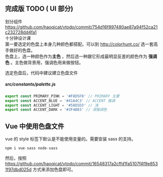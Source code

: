 ## 完成版 TODO ( UI 部分)

划分组件  
https://github.com/haoqicat/vtodo/commit/754d16f897480ae87a94f52ca21c232728dd4fa1  
十分钟设计课  
第一要选定的色盘上本身几种颜色都搭配。可以到 http://colorhunt.co/ 选一套高手做好的色盘。  
色盘上，选一种颜色作为**主色** ，然后选一种跟它形成最明显反差的颜色作为 **强调色** 。主色做背景用，强调色用来做按钮。

选定色盘后，代码中建议建立色盘文件

##### src/constants/palette.js

```js
export const PRIMARY_PINK = '#F8D5F0' // PRIMARY 主要
export const ACCENT_BLUE = '#41A4C3' // ACCENT 强调
export const ACCENT_LIGHT = '#58D5D3' // 浅
export const ACCENT_DARK = '#3F4B83' // 深强调色
```

## Vue 中使用色盘文件

vue 的 style 标签下默认是不能使用变量的。需要安装 sass 的支持。

```js
npm i vue-sass node-sass
```

然后，按照 https://github.com/haoqicat/vtodo/commit/16548317a2cffd1fa5107f4f9e8531f97dbd025d 方式来添加色盘即可。
